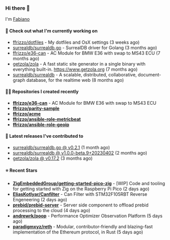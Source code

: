 ### Hi there 👋

I'm [Fabiano](https://ffrizzo.com)

#### 👷 Check out what I'm currently working on


- [ffrizzo/dotfiles](https://github.com/ffrizzo/dotfiles) - My dotfiles and OsX settings (3 weeks ago)
- [surrealdb/surrealdb.go](https://github.com/surrealdb/surrealdb.go) - SurrealDB driver for Golang (3 months ago)
- [ffrizzo/e36-can](https://github.com/ffrizzo/e36-can) - AC Module for BMW E36 with swap to MS43 ECU (7 months ago)
- [getzola/zola](https://github.com/getzola/zola) - A fast static site generator in a single binary with everything built-in. https://www.getzola.org (7 months ago)
- [surrealdb/surrealdb](https://github.com/surrealdb/surrealdb) - A scalable, distributed, collaborative, document-graph database, for the realtime web (8 months ago)

#### 👨‍💻 Repositories I created recently
- **[ffrizzo/e36-can](https://github.com/ffrizzo/e36-can)** - AC Module for BMW E36 with swap to MS43 ECU
- **[ffrizzo/parity-sample](https://github.com/ffrizzo/parity-sample)**
- **[ffrizzo/acme](https://github.com/ffrizzo/acme)**
- **[ffrizzo/ansible-role-metricbeat](https://github.com/ffrizzo/ansible-role-metricbeat)**
- **[ffrizzo/ansible-role-geoip](https://github.com/ffrizzo/ansible-role-geoip)**

#### 🚀 Latest releases I've contributed to


- [surrealdb/surrealdb.go @ v0.2.1](https://github.com/surrealdb/surrealdb.go/releases/tag/v0.2.1) (1 month ago)
- [surrealdb/surrealdb @ v1.0.0-beta.9&#43;20230402](https://github.com/surrealdb/surrealdb/releases/tag/v1.0.0-beta.9%2B20230402) (2 months ago)
- [getzola/zola @ v0.17.2](https://github.com/getzola/zola/releases/tag/v0.17.2) (3 months ago)

#### ⭐ Recent Stars


- **[ZigEmbeddedGroup/getting-started-pico-zig](https://github.com/ZigEmbeddedGroup/getting-started-pico-zig)** - [WIP] Code and tooling for getting started with Zig on the Raspberry Pi Pico (2 days ago)
- **[EliasKotlyar/Canfilter](https://github.com/EliasKotlyar/Canfilter)** - Can Filter with STM32F105RBT Reverse Engeneering (2 days ago)
- **[prebid/prebid-server](https://github.com/prebid/prebid-server)** - Server side component to offload prebid processing to the cloud (4 days ago)
- **[andrewrk/poop](https://github.com/andrewrk/poop)** - Performance Optimizer Observation Platform (5 days ago)
- **[paradigmxyz/reth](https://github.com/paradigmxyz/reth)** - Modular, contributor-friendly and blazing-fast implementation of the Ethereum protocol, in Rust (5 days ago)
